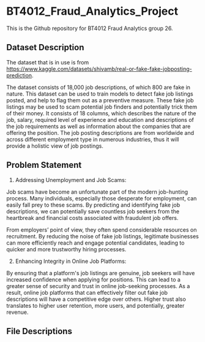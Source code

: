 # BT4012_Fraud_Analytics_Project
This is the Github repository for BT4012 Fraud Analytics group 26. 

## Dataset Description 
The dataset that is in use is from https://www.kaggle.com/datasets/shivamb/real-or-fake-fake-jobposting-prediction. 

The dataset consists of 18,000 job descriptions, of which 800 are fake in nature. This dataset can be used to train models to detect fake job listings posted, and help to flag them out as a preventive measure. These fake job listings may be used to scam potential job finders and potentially trick them of their money. It consists of 18 columns, which describes the nature of the job, salary, required level of experience and education and descriptions of the job requirements as well as information about the companies that are offering the position. The job posting descriptions are from worldwide and across different employment type in numerous industries, thus it will provide a holistic view of job postings.

## Problem Statement 
1. Addressing Unemployment and Job Scams:

Job scams have become an unfortunate part of the modern job-hunting process. Many individuals, especially those desperate for employment, can easily fall prey to these scams. By predicting and identifying fake job descriptions, we can potentially save countless job seekers from the heartbreak and financial costs associated with fraudulent job offers.

From employers’ point of view, they often spend considerable resources on recruitment. By reducing the noise of fake job listings, legitimate businesses can more efficiently reach and engage potential candidates, leading to quicker and more trustworthy hiring processes.

2. Enhancing Integrity in Online Job Platforms:

By ensuring that a platform's job listings are genuine, job seekers will have increased confidence when applying for positions. This can lead to a greater sense of security and trust in online job-seeking processes. As a result, online job platforms that can effectively filter out fake job descriptions will have a competitive edge over others. Higher trust also translates to higher user retention, more users, and potentially, greater revenue.

## File Descriptions
